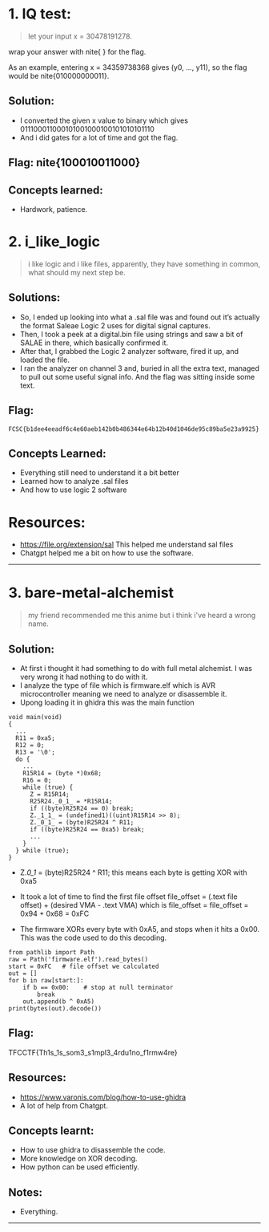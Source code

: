 # 1. IQ test:
> let your input x = 30478191278.

wrap your answer with nite{ } for the flag.

As an example, entering x = 34359738368 gives (y0, ..., y11), so the flag would be nite{010000000011}.

## Solution: 
- I converted the given x value to binary which gives 011100011000101001000100101010101110
- And i did gates for a lot of time and got the flag.

## Flag: nite{100010011000}

## Concepts learned:
- Hardwork, patience.

# 2. i_like_logic
> i like logic and i like files, apparently, they have something in common, what should my next step be.

## Solutions: 
- So, I ended up looking into what a .sal file was and found out it’s actually the format Saleae Logic 2 uses for digital signal captures. 
- Then, I took a peek at a digital.bin file using strings and saw a bit of SALAE in there, which basically confirmed it.
-  After that, I grabbed the Logic 2 analyzer software, fired it up, and loaded the file. 
- I ran the analyzer on channel 3 and, buried in all the extra text, managed to pull out some useful signal info. And the flag was sitting inside some text.

## Flag:
```
FCSC{b1dee4eeadf6c4e60aeb142b0b486344e64b12b40d1046de95c89ba5e23a9925}
```

## Concepts Learned:
- Everything still need to understand it a bit better
- Learned how to analyze .sal files
- And how to use logic 2 software

# Resources:
- https://file.org/extension/sal This helped me understand sal files
- Chatgpt helped me a bit on how to use the software.

***
# 3. bare-metal-alchemist
> my friend recommended me this anime but i think i've heard a wrong name.

## Solution:
- At first i thought it had something to do with full metal alchemist. I was very wrong it had nothing to do with it.
- I analyze the type of file which is firmware.elf which is AVR microcontroller meaning we need to analyze or disassemble it.
- Upong loading it in ghidra this was the main function
```
void main(void)
{
  ...
  R11 = 0xa5;
  R12 = 0;
  R13 = '\0';
  do {
    ...
    R15R14 = (byte *)0x68;
    R16 = 0;
    while (true) {
      Z = R15R14;
      R25R24._0_1_ = *R15R14;
      if ((byte)R25R24 == 0) break;
      Z._1_1_ = (undefined1)((uint)R15R14 >> 8);
      Z._0_1_ = (byte)R25R24 ^ R11;
      if ((byte)R25R24 == 0xa5) break;
      ...
    }
  } while (true);
}
```
- Z._0_1_ = (byte)R25R24 ^ R11; this means each byte is getting XOR with 0xa5
- It took a lot of time to find the first file offset file_offset = (.text file offset) + (desired VMA - .text VMA) which is file_offset = 
file_offset = 0x94 + 0x68 = 0xFC

- The firmware XORs every byte with 0xA5, and stops when it hits a 0x00.
This was the code used to do this decoding.
```
from pathlib import Path
raw = Path('firmware.elf').read_bytes()
start = 0xFC   # file offset we calculated
out = []
for b in raw[start:]:
    if b == 0x00:    # stop at null terminator
        break
    out.append(b ^ 0xA5)
print(bytes(out).decode())
```

## Flag:
TFCCTF{Th1s_1s_som3_s1mpl3_4rdu1no_f1rmw4re}

## Resources: 
- https://www.varonis.com/blog/how-to-use-ghidra
- A lot of help from Chatgpt.

## Concepts learnt:
- How to use ghidra to disassemble the code.
- More knowledge on XOR decoding.
- How python can be used efficiently.

## Notes:
- Everything.

***
